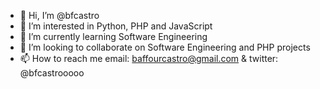 - 👋 Hi, I’m @bfcastro
- 👀 I’m interested in Python, PHP and JavaScript
- 🌱 I’m currently learning Software Engineering
- 💞️ I’m looking to collaborate on Software Engineering and PHP projects
- 📫 How to reach me email: baffourcastro@gmail.com & twitter: @bfcastrooooo

<!---
bfcastro/bfcastro is a ✨ special ✨ repository because its `README.md` (this file) appears on your GitHub profile.
You can click the Preview link to take a look at your changes.
--->

